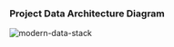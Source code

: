### Project Data Architecture Diagram
![modern-data-stack](https://github.com/user-attachments/assets/a10f1fd5-020d-446f-9ec2-5cd63083404d)
